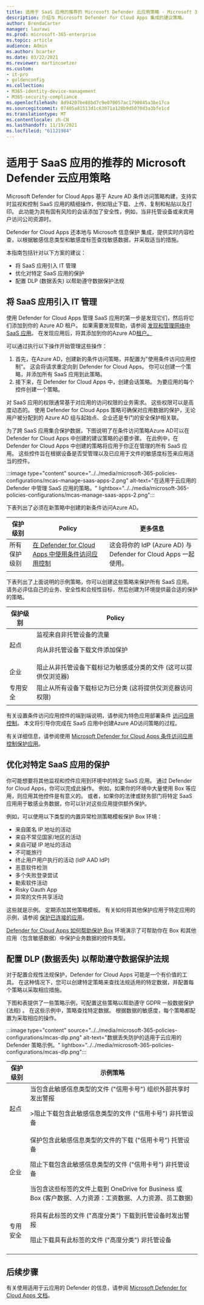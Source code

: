 ```yaml
---
title: 适用于 SaaS 应用的推荐的 Microsoft Defender 云应用策略 - Microsoft 365 企业版 |Microsoft Docs
description: 介绍与 Microsoft Defender for Cloud Apps 集成的建议策略。
author: BrendaCarter
manager: laurawi
ms.prod: microsoft-365-enterprise
ms.topic: article
audience: Admin
ms.author: bcarter
ms.date: 03/22/2021
ms.reviewer: martincoetzer
ms.custom:
- it-pro
- goldenconfig
ms.collection:
- M365-identity-device-management
- M365-security-compliance
ms.openlocfilehash: 8d94207be88bd7c9e070057ac1790845a3be17ca
ms.sourcegitcommit: 07405a81513d1c63071a128b9d5070d3a3bfe1cd
ms.translationtype: MT
ms.contentlocale: zh-CN
ms.lasthandoff: 11/19/2021
ms.locfileid: "61121984"
---
```

# <a name="recommended-microsoft-defender-for-cloud-apps-policies-for-saas-apps"></a>适用于 SaaS 应用的推荐的 Microsoft Defender 云应用策略

Microsoft Defender for Cloud Apps 基于 Azure AD 条件访问策略构建，支持实时监视和控制 SaaS 应用的精细操作，例如阻止下载、上传、复制和粘贴以及打印。 此功能为具有固有风险的会话添加了安全性，例如，当非托管设备或来宾用户访问公司资源时。

Defender for Cloud Apps 还本地与 Microsoft 信息保护 集成，提供实时内容检查，以根据敏感信息类型和敏感度标签查找敏感数据，并采取适当的措施。

本指南包括针对以下方案的建议：

- 将 SaaS 应用引入 IT 管理
- 优化对特定 SaaS 应用的保护
- 配置 DLP (数据丢失) 以帮助遵守数据保护法规

## <a name="bring-saas-apps-into-it-management"></a>将 SaaS 应用引入 IT 管理

使用 Defender for Cloud Apps 管理 SaaS 应用的第一步是发现它们，然后将它们添加到你的 Azure AD 租户。 如果需要发现帮助，请参阅 [发现和管理网络中 SaaS 应用](/cloud-app-security/tutorial-shadow-it)。 在发现应用后，将其添加到你的Azure AD[租户。](/azure/active-directory/manage-apps/add-application-portal)

可以通过执行以下操作开始管理这些操作：

1. 首先，在Azure AD，创建新的条件访问策略，并配置为"使用条件访问应用控制"。 这会将请求重定向到 Defender for Cloud Apps。 你可以创建一个策略，并添加所有 SaaS 应用到此策略。
1. 接下来，在 Defender for Cloud Apps 中，创建会话策略。 为要应用的每个控件创建一个策略。

对 SaaS 应用的权限通常基于对应用的访问权限的业务需求。 这些权限可以是高度动态的。 使用 Defender for Cloud Apps 策略可确保对应用数据的保护，无论用户被分配到的 Azure AD 组与起始点、企业还是专门的安全保护相关联。

为了跨 SaaS 应用集合保护数据，下图说明了在条件访问策略Azure AD可以在 Defender for Cloud Apps 中创建的建议策略的必要步骤。 在此例中，在 Defender for Cloud Apps 中创建的策略将应用于你正在管理的所有 SaaS 应用。 这些控件旨在根据设备是否受管理以及已应用于文件的敏感度标签来应用适当的控件。

:::image type="content" source="../../media/microsoft-365-policies-configurations/mcas-manage-saas-apps-2.png" alt-text="在适用于云应用的 Defender 中管理 SaaS 应用的策略。" lightbox="../../media/microsoft-365-policies-configurations/mcas-manage-saas-apps-2.png":::

下表列出了必须在新策略中创建的新条件访问Azure AD。

|保护级别|Policy|更多信息|
|---|---|---|
|所有保护级别|[在 Defender for Cloud Apps 中使用条件访问应用控制](/cloud-app-security/proxy-deployment-aad#configure-integration-with-azure-ad)|这会将你的 IdP (Azure AD) 与 Defender for Cloud Apps 一起使用。|
||||

下表列出了上面说明的示例策略，你可以创建这些策略来保护所有 SaaS 应用。 请务必评估自己的业务、安全性和合规性目标，然后创建为环境提供最合适的保护的策略。

|保护级别|Policy|
|---|---|
|起点|监视来自非托管设备的流量 <p> 向从非托管设备下载文件添加保护|
|企业|阻止从非托管设备下载标记为敏感或分类的文件 (这可以提供仅浏览器) |
|专用安全|阻止从所有设备下载标记为已分类 (这将提供仅浏览器访问权限) |
|||

有关设置条件访问应用控件的端到端说明，请参阅为特色应用部署条件 [访问应用控制](/cloud-app-security/proxy-deployment-aad)。 本文将引导你完成在 SaaS 应用中创建Azure AD访问策略的过程。

有关详细信息，请参阅使用 [Microsoft Defender for Cloud Apps 条件访问应用控制保护应用](/cloud-app-security/proxy-intro-aad)。

## <a name="tune-protection-for-specific-saas-apps"></a>优化对特定 SaaS 应用的保护

你可能想要将其他监视和控件应用到环境中的特定 SaaS 应用。 通过 Defender for Cloud Apps，你可以完成此操作。 例如，如果你的环境中大量使用 Box 等应用，则应用其他控件是有意义的。 或者，如果你的法律或财务部门将特定 SaaS 应用用于敏感业务数据，你可以针对这些应用提供额外保护。

例如，可以使用以下类型的内置异常检测策略模板保护 Box 环境：

- 来自匿名 IP 地址的活动
- 来自不常见国家/地区的活动
- 来自可疑 IP 地址的活动
- 不可能旅行
- 终止用户用户执行的活动 (IdP AAD IdP) 
- 恶意软件检测
- 多个失败登录尝试
- 勒索软件活动
- Risky Oauth App
- 异常的文件共享活动

这些就是示例。 定期添加其他策略模板。 有关如何将其他保护应用于特定应用的示例，请参阅 [保护已连接的应用](/cloud-app-security/protect-connected-apps)。

[Defender for Cloud Apps 如何帮助保护 Box](/cloud-app-security/protect-box) 环境演示了可帮助你在 Box 和其他应用（包含敏感数据）中保护业务数据的控件类型。

## <a name="configure-data-loss-prevention-dlp-to-help-comply-with-data-protection-regulations"></a>配置 DLP (数据丢失) 以帮助遵守数据保护法规

对于配置合规性法规保护，Defender for Cloud Apps 可能是一个有价值的工具。 在这种情况下，您可以创建特定策略来查找法规适用的特定数据，并配置每个策略以采取相应措施。

下图和表提供了一些策略示例，可配置这些策略以帮助遵守 GDPR 一般数据保护 (法规) 。 在这些示例中，策略查找特定数据。 根据数据的敏感度，每个策略都配置为采取相应的操作。

:::image type="content" source="../../media/microsoft-365-policies-configurations/mcas-dlp.png" alt-text="数据丢失防护的适用于云应用的 Defender 策略示例。" lightbox="../../media/microsoft-365-policies-configurations/mcas-dlp.png":::

|保护级别|示例策略|
|---|---|
|起点|当包含此敏感信息类型的文件 ("信用卡号") 组织外部共享时发出警报 <p> >阻止下载包含此敏感信息类型的文件 ("信用卡号") 非托管设备|
|企业|保护包含此敏感信息类型的文件的下载 ("信用卡号") 托管设备 <p> 阻止下载包含此敏感信息类型的文件 ("信用卡号") 非托管设备 <p> 当包含这些标签的文件上载到 OneDrive for Business 或 Box (客户数据、人力资源：工资数据、人力资源、员工数据) |
|专用安全|将具有此标签的文件 ("高度分类") 下载到托管设备时发出警报 <p> 阻止下载具有此标签的文件 ("高度分类") 非托管设备|
|||

## <a name="next-steps"></a>后续步骤

有关使用适用于云应用的 Defender 的信息，请参阅 [Microsoft Defender for Cloud Apps 文档](//cloud-app-security/)。
